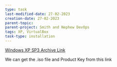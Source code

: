```yaml
---
type: task
last-modified-date: 27-02-2023
creation-date: 27-02-2023
parent-topic: 
parent-project: Smith and Nephew DevOps
tags: XP, VirtualBox
task-type: installation
---
```


[Windows XP SP3 Archive Link](https://archive.org/details/WinXPProSP3x86)

We can get the .iso file and Product Key from this link